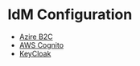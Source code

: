 # IdM Configuration

- [Azire B2C](/idmconfig/azure-b2c-setup)
- [AWS Cognito](/idmconfig/aws-cognito-setup)
- [KeyCloak](/idmconfig/keycloak-setup)
